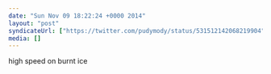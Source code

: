 ```yaml
---
date: "Sun Nov 09 18:22:24 +0000 2014"
layout: "post"
syndicateUrl: ["https://twitter.com/pudymody/status/531512142068219904"]
media: []
---
```

high speed on burnt ice